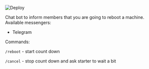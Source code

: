 ![Deploy](https://github.com/shumantt/RebootInBot/actions/workflows/deploy.yml/badge.svg)

Chat bot to inform members that you are going to reboot a machine.
Available messengers:
- Telegram

Commands:

`/reboot` - start count down

`/cancel` - stop count down and ask starter to wait a bit
